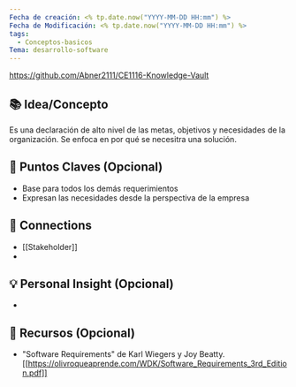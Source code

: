 ```yaml
---
Fecha de creación: <% tp.date.now("YYYY-MM-DD HH:mm") %>
Fecha de Modificación: <% tp.date.now("YYYY-MM-DD HH:mm") %>
tags:
  - Conceptos-basicos
Tema: desarrollo-software
---
```

https://github.com/Abner2111/CE1116-Knowledge-Vault

## 📚 Idea/Concepto 
Es una declaración de alto nivel de las metas, objetivos y necesidades de la organización. Se enfoca en por qué se necesitra una solución. 

## 📌 Puntos Claves (Opcional)
-  Base para todos los demás requerimientos
- Expresan las necesidades desde la perspectiva de la empresa


## 🔗 Connections
- [[Stakeholder]]
- 

## 💡 Personal Insight (Opcional)
- 
## 🧾 Recursos (Opcional)
- "Software Requirements" de Karl Wiegers y Joy Beatty. [[https://olivroqueaprende.com/WDK/Software_Requirements_3rd_Edition.pdf]]
